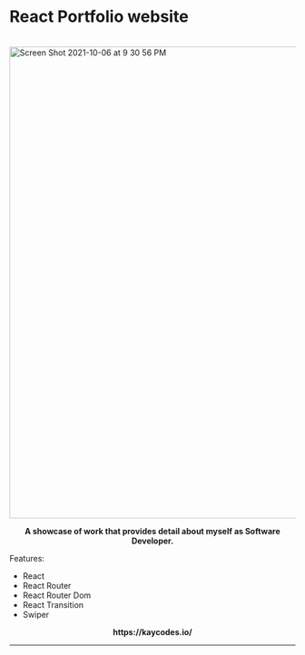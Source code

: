 #                     React Portfolio website

</br>

<!-- ![readme](https://user-images.githubusercontent.com/49247755/136299351-791d7393-4356-4fd9-9aad-2435ed636bac.png) -->

<img width="832" alt="Screen Shot 2021-10-06 at 9 30 56 PM" src="https://user-images.githubusercontent.com/49247755/136306106-b8af97d8-a867-4b3e-a33c-ba35949c387a.png">

<p align="center"><strong>
A showcase of work that provides detail about myself as Software Developer.
  </strong>
</p>

Features: 
- React
- React Router
- React Router Dom
- React Transition
- Swiper

<p align="center">
  <strong>https://kaycodes.io/</strong>
</p>
  

---


<!--

to run:  npm start 

BUG
- if github or visit link is not present

Things to add:

- Loading page
- refactor confetti

TODO

- animation or hover for project
- success vs non success for email button (does it send the email)
- margin portfolio description
- nav bar 'name' animation or link to home
- Loading page
- formspree  email name
- .submitted not overriding

stretch
- refactor confetti

-->
